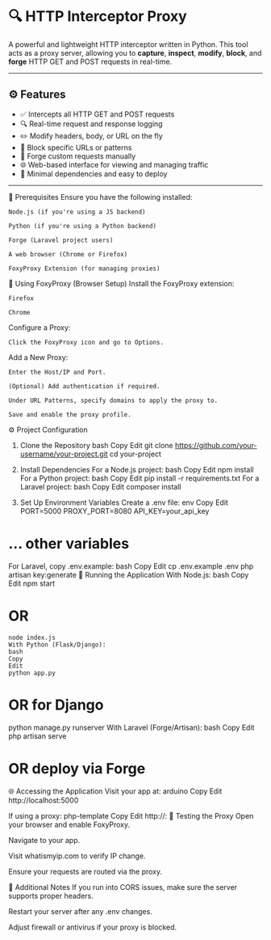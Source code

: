 # 🔍 HTTP Interceptor Proxy

A powerful and lightweight HTTP interceptor written in Python. This tool acts as a proxy server, allowing you to **capture**, **inspect**, **modify**, **block**, and **forge** HTTP GET and POST requests in real-time.

---

## ⚙️ Features

- ✅ Intercepts all HTTP GET and POST requests
- 🔍 Real-time request and response logging
- ✏️ Modify headers, body, or URL on the fly
- 🚫 Block specific URLs or patterns
- 🧪 Forge custom requests manually
- 🌐 Web-based interface for viewing and managing traffic
- 🧰 Minimal dependencies and easy to deploy

---
🔧 Prerequisites
Ensure you have the following installed:

    Node.js (if you're using a JS backend)

    Python (if you're using a Python backend)

    Forge (Laravel project users)

    A web browser (Chrome or Firefox)

    FoxyProxy Extension (for managing proxies)

🦊 Using FoxyProxy (Browser Setup)
Install the FoxyProxy extension:

    Firefox

    Chrome

Configure a Proxy:

    Click the FoxyProxy icon and go to Options.

Add a New Proxy:

    Enter the Host/IP and Port.

    (Optional) Add authentication if required.

    Under URL Patterns, specify domains to apply the proxy to.

    Save and enable the proxy profile.

⚙️ Project Configuration
1. Clone the Repository
    bash
    Copy
    Edit
    git clone https://github.com/your-username/your-project.git
    cd your-project

2. Install Dependencies
For a Node.js project:
    bash
    Copy
    Edit
    npm install
For a Python project:
    bash
    Copy
    Edit
    pip install -r requirements.txt
For a Laravel project:
    bash
    Copy
    Edit
    composer install

3. Set Up Environment Variables
Create a .env file:
    env
    Copy
    Edit
    PORT=5000
    PROXY_PORT=8080
    API_KEY=your_api_key

# ... other variables
For Laravel, copy .env.example:
    bash
    Copy
    Edit
    cp .env.example .env
    php artisan key:generate
🔨 Running the Application
With Node.js:
    bash
    Copy
    Edit
    npm start
# OR
    node index.js
    With Python (Flask/Django):
    bash
    Copy
    Edit
    python app.py
# OR for Django
python manage.py runserver
With Laravel (Forge/Artisan):
    bash
    Copy
    Edit
    php artisan serve
# OR deploy via Forge
🌐 Accessing the Application
Visit your app at:
    arduino
    Copy
    Edit
    http://localhost:5000

If using a proxy:
    php-template
    Copy
    Edit
    http://<proxy-ip>:<proxy-port>
🧪 Testing the Proxy
Open your browser and enable FoxyProxy.

Navigate to your app.

Visit whatismyip.com to verify IP change.

Ensure your requests are routed via the proxy.

📄 Additional Notes
If you run into CORS issues, make sure the server supports proper headers.

Restart your server after any .env changes.

Adjust firewall or antivirus if your proxy is blocked.